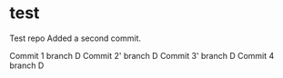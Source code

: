 # test
Test repo
Added a second commit.


Commit 1 branch D
Commit 2' branch D
Commit 3' branch D
Commit 4 branch D



